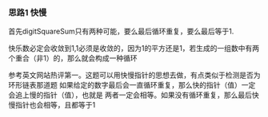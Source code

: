 ### 思路1 快慢

首先digitSquareSum只有两种可能，要么最后循环重复，要么最后等于1.

快乐数必定会收敛到1,1必须是收敛的，因为1的平方还是1，若生成的一组数中有两个重合（非1）的，那么就会构成一种循环

参考英文网站热评第一。这题可以用快慢指针的思想去做，有点类似于检测是否为环形链表那道题
如果给定的数字最后会一直循环重复，那么快的指针（值）一定会追上慢的指针（值），也就是
两者一定会相等。如果没有循环重复，那么最后快慢指针也会相等，且都等于1
